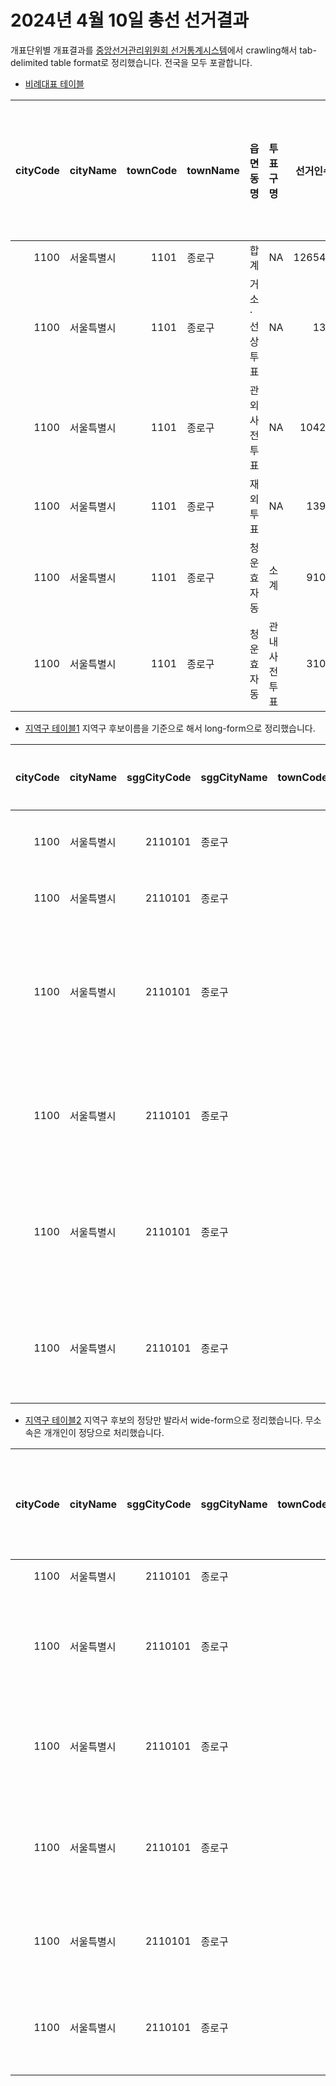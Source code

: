 # 2024년 4월 10일 총선 선거결과

개표단위별 개표결과를 [중앙선거관리위원회 선거통계시스템](http://info.nec.go.kr)에서 crawling해서 tab-delimited table format로 정리했습니다. 전국을 모두 포괄합니다.

* [비례대표 테이블](2024_비례.tsv)

| cityCode|cityName   | townCode|townName |읍면동명      |투표구명     | 선거인수| 투표수| 더불어민주연합| 국민의미래| 녹색정의당| 새로운미래| 개혁신당| 자유통일당| 조국혁신당| 가가국민참여신당| 가가호호공명선거대한당| 반공정당코리아| 가락특권폐지당| 공화당| 국가혁명당| 국민대통합당| 금융개혁당| 기독당| 기후민생당| 내일로미래로| 노동당| 노인복지당| 대중민주당| 대한국민당| 대한민국당| 대한상공인당| 미래당| 새누리당| 소나무당| 신한반도당| 여성의당| 우리공화당| 자유민주당| 케이정치혁신연합당| 통일한국당| 한국농어민당| 한나라당| 한류연합당| 홍익당| 히시태그국민정책당|    계| 무효투표수| 기권자수|
|--------:|:----------|--------:|:--------|:-------------|:------------|--------:|------:|--------------:|----------:|----------:|----------:|--------:|----------:|----------:|----------------:|----------------------:|--------------:|--------------:|------:|----------:|------------:|----------:|------:|----------:|------------:|------:|----------:|----------:|----------:|----------:|------------:|------:|--------:|--------:|----------:|--------:|----------:|----------:|------------------:|----------:|------------:|--------:|----------:|------:|------------------:|-----:|----------:|--------:|
|     1100|서울특별시 |     1101|종로구   |합계          |NA           |   126543|  88952|          21035|      31077|       2515|       2028|     4646|       1852|      20728|               32|                    133|             15|             27|     43|        131|           58|         48|     89|         16|           18|     67|         53|         20|         36|          8|           34|     22|      124|      485|          3|      147|        100|        155|                 10|         27|            6|      144|          9|     30|                 64| 86035|       2917|    37591|
|     1100|서울특별시 |     1101|종로구   |거소·선상투표 |NA           |      133|    125|             35|         44|          5|          6|        9|          0|         17|                0|                      0|              0|              0|      1|          0|            0|          0|      0|          0|            0|      0|          0|          0|          0|          0|            0|      0|        0|        0|          0|        0|          0|          0|                  0|          0|            0|        0|          0|      0|                  0|   117|          8|        8|
|     1100|서울특별시 |     1101|종로구   |관외사전투표  |NA           |    10421|  10420|           2666|       2997|        357|        221|      667|        127|       2833|                3|                      6|              1|              6|      3|         15|            6|          6|     10|          2|            3|      9|          3|          2|          2|          0|            5|      0|       20|       71|          1|       27|         14|          8|                  1|          0|            1|       20|          3|      7|                  9| 10132|        288|        1|
|     1100|서울특별시 |     1101|종로구   |재외투표      |NA           |     1392|    837|            191|        221|         44|         16|       36|         12|        284|                0|                      2|              0|              0|      0|          0|            2|          1|      1|          1|            0|      0|          0|          0|          0|          0|            0|      0|        1|        6|          0|        4|          0|          1|                  0|          0|            0|        4|          0|      0|                  0|   827|         10|      555|
|     1100|서울특별시 |     1101|종로구   |청운효자동    |소계         |     9104|   6502|           1410|       2197|        236|        171|      289|        168|       1722|                1|                     10|              1|              0|      3|         11|            1|          0|      7|          0|            0|      7|          2|          0|          2|          2|            2|      2|        4|       35|          0|        8|          4|         21|                  1|          2|            2|        5|          0|      1|                  2|  6329|        173|     2602|
|     1100|서울특별시 |     1101|종로구   |청운효자동    |관내사전투표 |     3100|   3100|            723|        882|        100|         86|      112|         40|       1038|                1|                      2|              1|              0|      1|          3|            0|          0|      2|          0|            0|      2|          0|          0|          1|          2|            1|      0|        1|       25|          0|        5|          0|          6|                  0|          1|            0|        3|          0|      0|                  0|  3038|         62|        0|

* [지역구 테이블1](2024_지역구_longform.tsv) 지역구 후보이름을 기준으로 해서 long-form으로 정리했습니다.

| cityCode|cityName   | sggCityCode|sggCityName | townCodeFromSgg|townName |읍면동명 |투표구명 |열명               |      n|정당명       |
|--------:|:----------|-----------:|:-----------|---------------:|:--------|:--------|:--------|:------------------|------:|:------------|
|     1100|서울특별시 |     2110101|종로구      |            1101|종로구   |합계     |NA       |선거인수           | 126041|선거인수     |
|     1100|서울특별시 |     2110101|종로구      |            1101|종로구   |합계     |NA       |투표수             |  88779|투표수       |
|     1100|서울특별시 |     2110101|종로구      |            1101|종로구   |합계     |NA       |더불어민주당곽상언 |  44713|더불어민주당 |
|     1100|서울특별시 |     2110101|종로구      |            1101|종로구   |합계     |NA       |국민의힘최재형     |  38752|국민의힘     |
|     1100|서울특별시 |     2110101|종로구      |            1101|종로구   |합계     |NA       |새로운미래진예찬   |   1080|새로운미래   |
|     1100|서울특별시 |     2110101|종로구      |            1101|종로구   |합계     |NA       |개혁신당금태섭     |   2835|개혁신당     |

* [지역구 테이블2](2024_지역구_wideform_partyonly.tsv) 지역구 후보의 정당만 발라서 wide-form으로 정리했습니다. 무소속은 개개인이 정당으로 처리했습니다.

| cityCode|cityName   | sggCityCode|sggCityName | townCodeFromSgg|townName |읍면동명       |투표구명     | 선거인수| 투표수| 무효투표수| 기권자수|    계| 더불어민주당| 국민의힘| 새로운미래| 개혁신당| 가락특권폐지당| 대한국민당| 민중민주당| 한국국민당| 무소속김정현| 녹색정의당| 무소속이창영| 무소속염동옥| 기후민생당| 진보당| 내일로미래로| 자유통일당| 무소속박주언| 무소속신천우| 무소속장예찬| 무소속도태우| 무소속서중현| 무소속신유성| 무소속김기현| 새진보연합| 무소속박경철| 우리공화당| 무소속구본철| 무소속이영자| 무소속최상진| 자유민주당| 무소속김성환| 소나무당| 기독당| 무소속장경수| 무소속양윤열| 무소속유지곤| 노동당| 무소속박재묵| 무소속신용우| 무소속홍장표| 무소속김성남| 무소속정일권| 무소속우제창| 무소속신상철| 무소속이준희| 무소속오정규| 무소속이호범| 무소속우근헌| 무소속권석창| 무소속전옥균| 무소속고주환| 무소속이기원| 무소속장동호| 무소속이창원| 무소속방수형| 무소속김광종| 무소속김종훈| 한국농어민당| 무소속이윤석| 무소속권오봉| 무소속신성식| 무소속이석형| 무소속백재욱| 무소속이재원| 무소속김일윤| 무소속박건우| 무소속김윤한| 무소속김지미| 무소속이승록| 무소속김장주| 무소속최경환| 무소속심태성| 무소속박영찬| 무소속김병규| 무소속최상화|
|--------:|:----------|-----------:|:-----------|---------------:|:--------|:--------------|:------------|--------:|------:|----------:|--------:|-----:|------------:|--------:|----------:|--------:|--------------:|----------:|----------:|----------:|------------:|----------:|------------:|------------:|----------:|------:|------------:|----------:|------------:|------------:|------------:|------------:|------------:|------------:|------------:|----------:|------------:|----------:|------------:|------------:|------------:|----------:|------------:|--------:|------:|------------:|------------:|------------:|------:|------------:|------------:|------------:|------------:|------------:|------------:|------------:|------------:|------------:|------------:|------------:|------------:|------------:|------------:|------------:|------------:|------------:|------------:|------------:|------------:|------------:|------------:|------------:|------------:|------------:|------------:|------------:|------------:|------------:|------------:|------------:|------------:|------------:|------------:|------------:|------------:|------------:|------------:|
|     1100|서울특별시 |     2110101|종로구      |            1101|종로구   |합계           |NA           |   126041|  88779|        970|    37262| 87809|        44713|    38752|       1080|     2835|             54|         85|        290|         NA|           NA|         NA|           NA|           NA|         NA|     NA|           NA|         NA|           NA|           NA|           NA|           NA|           NA|           NA|           NA|         NA|           NA|         NA|           NA|           NA|           NA|         NA|           NA|       NA|     NA|           NA|           NA|           NA|     NA|           NA|           NA|           NA|           NA|           NA|           NA|           NA|           NA|           NA|           NA|           NA|           NA|           NA|           NA|           NA|           NA|           NA|           NA|           NA|           NA|           NA|           NA|           NA|           NA|           NA|           NA|           NA|           NA|           NA|           NA|           NA|           NA|           NA|           NA|           NA|           NA|           NA|           NA|
|     1100|서울특별시 |     2110101|종로구      |            1101|종로구   |거소·선상투표  |NA           |      133|    125|          4|        8|   121|           56|       55|          3|        7|              0|          0|          0|         NA|           NA|         NA|           NA|           NA|         NA|     NA|           NA|         NA|           NA|           NA|           NA|           NA|           NA|           NA|           NA|         NA|           NA|         NA|           NA|           NA|           NA|         NA|           NA|       NA|     NA|           NA|           NA|           NA|     NA|           NA|           NA|           NA|           NA|           NA|           NA|           NA|           NA|           NA|           NA|           NA|           NA|           NA|           NA|           NA|           NA|           NA|           NA|           NA|           NA|           NA|           NA|           NA|           NA|           NA|           NA|           NA|           NA|           NA|           NA|           NA|           NA|           NA|           NA|           NA|           NA|           NA|           NA|
|     1100|서울특별시 |     2110101|종로구      |            1101|종로구   |관외사전투표   |NA           |    10421|  10419|         50|        2| 10369|         5929|     3829|        112|      372|             11|          6|        110|         NA|           NA|         NA|           NA|           NA|         NA|     NA|           NA|         NA|           NA|           NA|           NA|           NA|           NA|           NA|           NA|         NA|           NA|         NA|           NA|           NA|           NA|         NA|           NA|       NA|     NA|           NA|           NA|           NA|     NA|           NA|           NA|           NA|           NA|           NA|           NA|           NA|           NA|           NA|           NA|           NA|           NA|           NA|           NA|           NA|           NA|           NA|           NA|           NA|           NA|           NA|           NA|           NA|           NA|           NA|           NA|           NA|           NA|           NA|           NA|           NA|           NA|           NA|           NA|           NA|           NA|           NA|           NA|
|     1100|서울특별시 |     2110101|종로구      |            1101|종로구   |국외부재자투표 |NA           |      896|    665|          4|      231|   661|          422|      199|         12|       24|              0|          0|          4|         NA|           NA|         NA|           NA|           NA|         NA|     NA|           NA|         NA|           NA|           NA|           NA|           NA|           NA|           NA|           NA|         NA|           NA|         NA|           NA|           NA|           NA|         NA|           NA|       NA|     NA|           NA|           NA|           NA|     NA|           NA|           NA|           NA|           NA|           NA|           NA|           NA|           NA|           NA|           NA|           NA|           NA|           NA|           NA|           NA|           NA|           NA|           NA|           NA|           NA|           NA|           NA|           NA|           NA|           NA|           NA|           NA|           NA|           NA|           NA|           NA|           NA|           NA|           NA|           NA|           NA|           NA|           NA|
|     1100|서울특별시 |     2110101|종로구      |            1101|종로구   |청운효자동     |소계         |     9104|   6503|         56|     2601|  6447|         3377|     2728|        114|      201|              1|          7|         19|         NA|           NA|         NA|           NA|           NA|         NA|     NA|           NA|         NA|           NA|           NA|           NA|           NA|           NA|           NA|           NA|         NA|           NA|         NA|           NA|           NA|           NA|         NA|           NA|       NA|     NA|           NA|           NA|           NA|     NA|           NA|           NA|           NA|           NA|           NA|           NA|           NA|           NA|           NA|           NA|           NA|           NA|           NA|           NA|           NA|           NA|           NA|           NA|           NA|           NA|           NA|           NA|           NA|           NA|           NA|           NA|           NA|           NA|           NA|           NA|           NA|           NA|           NA|           NA|           NA|           NA|           NA|           NA|
|     1100|서울특별시 |     2110101|종로구      |            1101|종로구   |청운효자동     |관내사전투표 |     3100|   3100|         19|        0|  3081|         1872|     1049|         54|       94|              1|          2|          9|         NA|           NA|         NA|           NA|           NA|         NA|     NA|           NA|         NA|           NA|           NA|           NA|           NA|           NA|           NA|           NA|         NA|           NA|         NA|           NA|           NA|           NA|         NA|           NA|       NA|     NA|           NA|           NA|           NA|     NA|           NA|           NA|           NA|           NA|           NA|           NA|           NA|           NA|           NA|           NA|           NA|           NA|           NA|           NA|           NA|           NA|           NA|           NA|           NA|           NA|           NA|           NA|           NA|           NA|           NA|           NA|           NA|           NA|           NA|           NA|           NA|           NA|           NA|           NA|           NA|           NA|           NA|           NA|

